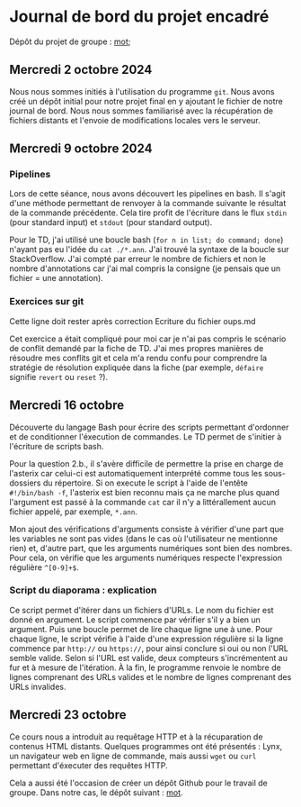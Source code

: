 # Journal de bord du projet encadré

Dépôt du projet de groupe : [mot](https://github.com/16arpi/mot);

## Mercredi 2 octobre 2024

Nous nous sommes initiés à l'utilisation du programme `git`. Nous avons créé un dépôt initial pour notre projet final en y ajoutant le fichier de notre journal de bord. Nous nous sommes familiarisé avec la récupération de fichiers distants et l'envoie de modifications locales vers le serveur.

## Mercredi 9 octobre 2024

### Pipelines

Lors de cette séance, nous avons découvert les pipelines en bash. Il s'agit d'une méthode permettant de renvoyer à la commande suivante le résultat de la commande précédente. Cela tire profit de l'écriture dans le flux `stdin` (pour standard input) et `stdout` (pour standard output).

Pour le TD, j'ai utilisé une boucle bash (`for n in list; do command; done`) n'ayant pas eu l'idée du `cat ./*.ann`. J'ai trouvé la syntaxe de la boucle sur StackOverflow. J'ai compté par erreur le nombre de fichiers et non le nombre d'annotations car j'ai mal compris la consigne (je pensais que un fichier = une annotation).

### Exercices sur git

Cette ligne doit rester après correction
Ecriture du fichier oups.md

Cet exercice a était compliqué pour moi car je n'ai pas compris le scénario de conflit demandé par la fiche de TD. J'ai mes propres manières de résoudre mes conflits git et cela m'a rendu confu pour comprendre la stratégie de résolution expliquée dans la fiche (par exemple, `défaire` signifie `revert` ou `reset` ?).

## Mercredi 16 octobre

Découverte du langage Bash pour écrire des scripts permettant d'ordonner et de conditionner l'éxecution de commandes. Le TD permet de s'initier à l'écriture de scripts bash.

Pour la question 2.b., il s'avère difficile de permettre la prise en charge de l'asterix car celui-ci est automatiquement interprété comme tous les sous-dossiers du répertoire. Si on execute le script à l'aide de l'entête `#!/bin/bash -f`, l'asterix est bien reconnu mais ça ne marche plus quand l'argument est passé à la commande `cat` car il n'y a littérallement aucun fichier appelé, par exemple, `*.ann`.

Mon ajout des vérifications d'arguments consiste à vérifier d'une part que les variables ne sont pas vides (dans le cas où l'utilisateur ne mentionne rien) et, d'autre part, que les arguments numériques sont bien des nombres. Pour cela, on vérifie que les arguments numériques respecte l'expression régulière `^[0-9]+$`.

### Script du diaporama : explication

Ce script permet d'itérer dans un fichiers d'URLs. Le nom du fichier est donné en argument. Le script commence par vérifier s'il y a bien un argument. Puis une boucle permet de lire chaque ligne une à une. Pour chaque ligne, le script vérifie à l'aide d'une expression régulière si la ligne commence par `http://` ou `https://`, pour ainsi conclure si oui ou non l'URL semble valide. Selon si l'URL est valide, deux compteurs s'incrémentent au fur et à mesure de l'itération. À la fin, le programme renvoie le nombre de lignes comprenant des URLs valides et le nombre de lignes comprenant des URLs invalides.

## Mercredi 23 octobre

Ce cours nous a introduit au requêtage HTTP et à la récuparation de contenus HTML distants. Quelques programmes ont été présentés : Lynx, un navigateur web en ligne de commande, mais aussi `wget` ou `curl` permettant d'éxecuter des requêtes HTTP.

Cela a aussi été l'occasion de créer un dépôt Github pour le travail de groupe. Dans notre cas, le dépôt suivant : [mot](https://github.com/16arpi/mot).
